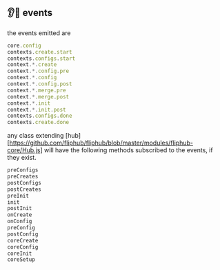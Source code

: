 ## 👂📢 events


the events emitted are

```js
core.config
contexts.create.start
contexts.configs.start
context.*.create
context.*.config.pre
context.*.config
context.*.config.post
context.*.merge.pre
context.*.merge.post
context.*.init
context.*.init.post
contexts.configs.done
contexts.create.done
```

any class extending [hub][https://github.com/fliphub/fliphub/blob/master/modules/fliphub-core/Hub.js] will have the following methods subscribed to the events, if they exist.

```js
preConfigs
preCreates
postConfigs
postCreates
preInit
init
postInit
onCreate
onConfig
preConfig
postConfig
coreCreate
coreConfig
coreInit
coreSetup
```
